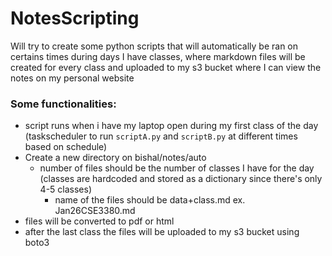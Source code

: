 # NotesScripting
Will try to create some python scripts that will automatically be ran on certains times during days I have classes, where markdown files will be created for every class and uploaded to my s3 bucket where I can view the notes on my personal website


### Some functionalities:

- script runs when i have my laptop open during my first class of the day (taskscheduler to run `scriptA.py` and `scriptB.py` at different times based on schedule)
- Create a new directory on bishal/notes/auto 
  - number of files should be the number of classes I have for the day (classes are hardcoded and stored as a dictionary since there's only 4-5 classes)
    - name of the files should be data+class.md ex. Jan26CSE3380.md
- files will be converted to pdf or html
- after the last class the files will be uploaded to my s3 bucket using boto3
   
